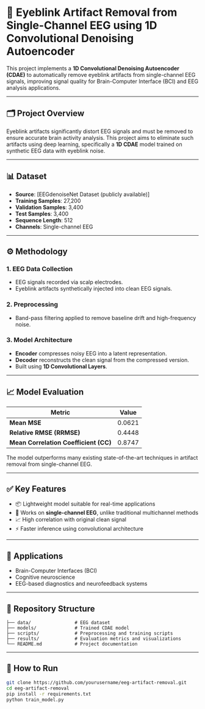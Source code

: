 # 🧠 Eyeblink Artifact Removal from Single-Channel EEG using 1D Convolutional Denoising Autoencoder

This project implements a **1D Convolutional Denoising Autoencoder (CDAE)** to automatically remove eyeblink artifacts from single-channel EEG signals, improving signal quality for Brain-Computer Interface (BCI) and EEG analysis applications.

---

## 🗂️ Project Overview

Eyeblink artifacts significantly distort EEG signals and must be removed to ensure accurate brain activity analysis. This project aims to eliminate such artifacts using deep learning, specifically a **1D CDAE** model trained on synthetic EEG data with eyeblink noise.

---

## 📊 Dataset

* **Source**: \[EEGdenoiseNet Dataset (publicly available)]
* **Training Samples**: 27,200
* **Validation Samples**: 3,400
* **Test Samples**: 3,400
* **Sequence Length**: 512
* **Channels**: Single-channel EEG

---

## ⚙️ Methodology

### 1. **EEG Data Collection**

* EEG signals recorded via scalp electrodes.
* Eyeblink artifacts synthetically injected into clean EEG signals.

### 2. **Preprocessing**

* Band-pass filtering applied to remove baseline drift and high-frequency noise.

### 3. **Model Architecture**

* **Encoder** compresses noisy EEG into a latent representation.
* **Decoder** reconstructs the clean signal from the compressed version.
* Built using **1D Convolutional Layers**.

---

## 📈 Model Evaluation

| Metric                                | Value  |
| ------------------------------------- | ------ |
| **Mean MSE**                          | 0.0621 |
| **Relative RMSE (RRMSE)**             | 0.4448 |
| **Mean Correlation Coefficient (CC)** | 0.8747 |

The model outperforms many existing state-of-the-art techniques in artifact removal from single-channel EEG.

---

## ✅ Key Features

* 📦 Lightweight model suitable for real-time applications
* 🔬 Works on **single-channel EEG**, unlike traditional multichannel methods
* 📈 High correlation with original clean signal
* ⚡ Faster inference using convolutional architecture

---

## 🧠 Applications

* Brain-Computer Interfaces (BCI)
* Cognitive neuroscience
* EEG-based diagnostics and neurofeedback systems

---

## 📁 Repository Structure

```
├── data/                # EEG dataset
├── models/              # Trained CDAE model
├── scripts/             # Preprocessing and training scripts
├── results/             # Evaluation metrics and visualizations
└── README.md            # Project documentation
```

---

## 🚀 How to Run

```bash
git clone https://github.com/yourusername/eeg-artifact-removal.git
cd eeg-artifact-removal
pip install -r requirements.txt
python train_model.py
```
